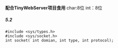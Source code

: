 **配合TinyWebServer项目食用**
char:8位
int：8位

##### 5.2
```
#include <sys/types.h>
#include <sys/socket.h>
int socket( int domian, int type, int protocol);
```
